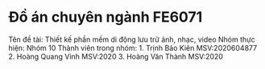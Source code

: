 # Đồ án chuyên ngành FE6071
Tên đề tài: Thiết kế phần mềm di động lưu trữ ảnh, nhạc, video
Nhóm thực hiện: Nhóm 10
Thành viên trong nhóm:
       1. Trịnh Bảo Kiên         MSV:2020604877  
       2. Hoàng Quang Vinh       MSV:2020
       3. Hoàng Văn Thành        MSV:2020
